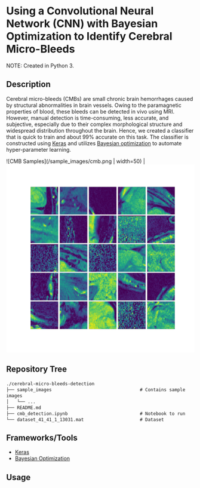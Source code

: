 # Using a Convolutional Neural Network (CNN) with Bayesian Optimization to Identify Cerebral Micro-Bleeds

NOTE: Created in Python 3.

## Description

Cerebral micro-bleeds (CMBs) are small chronic brain hemorrhages caused by structural abnormalities in brain vessels. Owing to the paramagnetic properties of blood, these bleeds can be detected in vivo using MRI. However, manual detection is time-consuming, less accurate, and subjective, especially due to their complex morphological structure and widespread distribution throughout the brain. Hence, we created a classifier that is quick to train and about 99% accurate on this task. The classifier is constructed using [Keras](https://keras.io/) and utilizes [Bayesian optimization](https://github.com/fmfn/BayesianOptimization) to automate hyper-parameter learning.

![CMB Samples](/sample_images/cmb.png | width=50) | ![Non-CMB Samples](/sample_images/non_cmb.png)


## Repository Tree
```
./cerebral-micro-bleeds-detection
├── sample_images                                 # Contains sample images
│   └── ...
├── README.md
├── cmb_detection.ipynb                           # Notebook to run
└── dataset_41_41_1_13031.mat                     # Dataset
```

## Frameworks/Tools

- [Keras](https://keras.io/)
- [Bayesian Optimization](https://github.com/fmfn/BayesianOptimization)

## Usage
